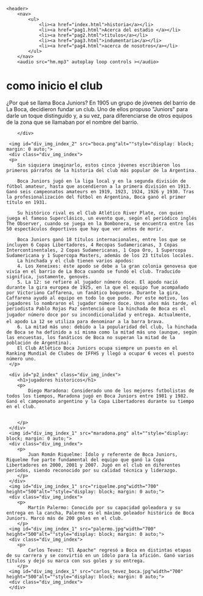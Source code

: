 <!DOCTYPE html>
<html lang="en">
<head>
    <meta charset="UTF-8">
    <title>historia</title>
    <link rel="stylesheet" href="datos/style.css">
</head>
<body>
 
    <header>
        <nav>
            <ul>
                <li><a href="index.html">historia</a></li>
                <li><a href="pag1.html">Acerca del estadio </a></li>
                <li><a href="pag2.html">titulos</a></li>
                <li><a href="pag3.html">indumentaria</a></li>
                <li><a href="pag4.html">acerca de nosotros</a></li>
            </ul>
        </nav>
        <audio src="hm.mp3" autoplay loop controls ></audio>
       
</header>
<main>
        <h1>como inicio el club</h1>
        <div class="div_p_index">
            <p>
                ¿Por qué se llama Boca Juniors? En 1905 un grupo de jóvenes del barrio de La Boca, decidieron fundar un club. Uno de ellos propuso "Juniors" para darle un toque distinguido y, a su vez, para diferenciarse de otros equipos de la zona que se llamaban por el nombre del barrio.
            </p>
        

        </div>
    
     <img id="div_img_index_2" src="boca.png"alt=""style="display: block; margin: 0 auto;">
     <div class="div_img_index">
     <p>
        Sin siquiera imaginarlo, estos cinco jóvenes escribieron los primeros párrafos de la historia del club más popular de la Argentina.

        Boca Juniors jugó en la liga local y en la segunda división de fútbol amateur, hasta que ascendieron a la primera división en 1913. Ganó seis campeonatos amateurs en 1919, 1923, 1924, 1926 y 1930. Tras la profesionalización del fútbol en Argentina, Boca ganó el primer título en 1931.
        
        Su histórico rival es el Club Atlético River Plate, con quien juega el famoso Superclásico, un evento que, según el periódico inglés The Observer, cuando se juega en la Bombonera, se encuentra entre los 50 espectáculos deportivos que hay que ver antes de morir.
        
        Boca Juniors ganó 18 títulos internacionales, entre los que se incluyen 6 Copas Libertadores, 4 Recopas Sudamericanas, 3 Copas Intercontinentales, 2 Copas Sudamericanas, 1 Copa Oro, 1 Supercopa Sudamericana y 1 Supercopa Masters, además de los 23 títulos locales.
        La hinchada y el club tienen varios apodos:
        4. Los Xeneixes: éste apodo se debe a la gran colonia genovesa que vivía en el barrio de La Boca cuando se fundó el club. Traducido significa, justamente, genovés.
        5. La 12: se refiere al jugador número doce. El apodo nació durante la gira europea de 1925, en la que el equipo fue acompañado por Victoriano Caffarena, un fanático boquense. Durante la gira, Caffarena ayudó al equipo en todo lo que pudo. Por este motivo, los jugadores lo nombraron el jugador número doce. Unos años más tarde, el periodista Pablo Rojas Paz sentenció que la hinchada de Boca es el jugador número doce por su incondicionalidad y entrega. Actualmente, el apodo La 12 se utiliza para denominar a la barra brava.
        6. La mitad más uno: debido a la popularidad del club, la hinchada de Boca se ha definido a sí misma como la mitad más uno (aunque, según las encuestas, los fanáticos de Boca no superan la mitad de la población de Argentina).
        El Club Atlético Boca Juniors ocupa siempre un puesto en el Ranking Mundial de Clubes de IFFHS y llegó a ocupar 6 veces el puesto número uno.
     </p>
     
     <div id="p2_index" class="div_img_index">
        <h1>jugadores historicos</h1>
        <p>
            Diego Maradona: Considerado uno de los mejores futbolistas de todos los tiempos, Maradona jugó en Boca Juniors entre 1981 y 1982. Ganó el campeonato argentino y la Copa Libertadores durante su tiempo en el club.


        </p>
     </div>
     <img id="div_img_index_1" src="maradona.png" alt=""style="display: block; margin: 0 auto;">
     <div class="div_img_index">
        <p>
            Juan Román Riquelme: Ídolo y referente de Boca Juniors, Riquelme fue parte fundamental del equipo que ganó la Copa Libertadores en 2000, 2001 y 2007. Jugó en el club en diferentes períodos, siendo reconocido por su calidad técnica y liderazgo.
        </p>
     </div>
     <img id="div_img_index_1" src="riquelme.png"width="700" height="500"alt=""style="display: block; margin: 0 auto;">
     <div class="div_img_index">
        <p>
            Martín Palermo: Conocido por su capacidad goleadora y su entrega en la cancha, Palermo es el máximo goleador histórico de Boca Juniors. Marcó más de 200 goles en el club.
        </p>
     <img id="div_img_index_1" src="palermo.jpg"width="700" height="500"alt=""style="display: block; margin: 0 auto;">
     <div class="div_img_index">
        <p>
            Carlos Tevez: "El Apache" regresó a Boca en distintas etapas de su carrera y se convirtió en un ídolo para la afición. Ganó varios títulos y dejó su marca con sus goles y su entrega.
        </p>
     <img id="div_img_index_1" src="carlos_tevez_boca.jpg"width="700" height="500"alt=""style="display: block; margin: 0 auto;">
     <div class="div_img_index">
     </div>

   
</main>
</body>
